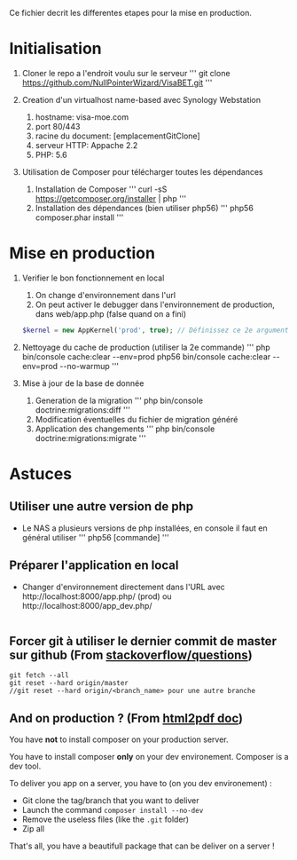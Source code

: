 Ce fichier decrit les differentes etapes pour la mise en production.

# Initialisation
1. Cloner le repo a l'endroit voulu sur le serveur
'''
git clone https://github.com/NullPointerWizard/VisaBET.git
'''
1. Creation d'un virtualhost name-based avec Synology Webstation
    1. hostname: visa-moe.com
    1. port 80/443
    1. racine du document: [emplacementGitClone]
    1. serveur HTTP: Appache 2.2
    1. PHP: 5.6

3. Utilisation de Composer pour télécharger toutes les dépendances
    1. Installation de Composer
    '''
    curl -sS https://getcomposer.org/installer | php
    '''
    2. Installation des dépendances (bien utiliser php56)
    '''
    php56 composer.phar install
    '''

# Mise en production
1. Verifier le bon fonctionnement en local
    1. On change d'environnement dans l'url
    2. On peut activer le debugger dans l'environnement de production, dans web/app.php (false quand on a fini)
    ```php
    $kernel = new AppKernel('prod', true); // Définissez ce 2e argument à true
    ```
2. Nettoyage du cache de production (utiliser la 2e commande)
'''
php bin/console cache:clear --env=prod
php56 bin/console cache:clear --env=prod --no-warmup
'''

3. Mise à jour de la base de donnée
    1. Generation de la migration
    '''
    php bin/console doctrine:migrations:diff
    '''
    2. Modification éventuelles du fichier de migration généré
    3. Application des changements
    '''
    php bin/console doctrine:migrations:migrate
    '''
# Astuces
## Utiliser une autre version de php
* Le NAS a plusieurs versions de php installées, en console il faut en général utiliser
'''
php56 [commande]
'''

## Préparer l'application en local
* Changer d'environnement directement dans l'URL avec http://localhost:8000/app.php/ (prod) ou http://localhost:8000/app_dev.php/
```

```
## Forcer git à utiliser le dernier commit de master sur github (From [stackoverflow/questions](https://stackoverflow.com/questions/1125968/how-do-i-force-git-pull-to-overwrite-local-files))
```
git fetch --all
git reset --hard origin/master
//git reset --hard origin/<branch_name> pour une autre branche
```

## And on production ? (From [html2pdf doc](https://github.com/spipu/html2pdf/edit/master/doc/install.md))

You have **not** to install composer on your production server.

You have to install composer **only** on your dev environement. Composer is a dev tool.

To deliver you app on a server, you have to (on you dev environement) :

  * Git clone the tag/branch that you want to deliver
  * Launch the command `composer install --no-dev`
  * Remove the useless files (like the `.git` folder)
  * Zip all

That's all, you have a beautifull package that can be deliver on a server !
